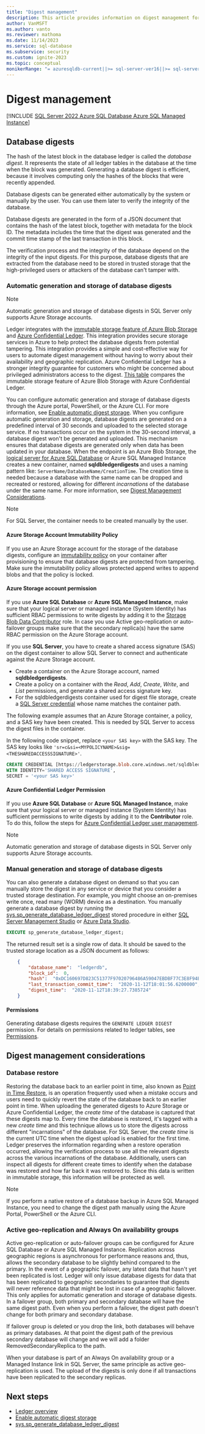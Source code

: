 ```yaml
---
title: "Digest management"
description: This article provides information on digest management for a ledger database.
author: VanMSFT
ms.author: vanto
ms.reviewer: mathoma
ms.date: 11/14/2023
ms.service: sql-database
ms.subservice: security
ms.custom: ignite-2023
ms.topic: conceptual
monikerRange: "= azuresqldb-current||>= sql-server-ver16||>= sql-server-linux-ver16"
---
```


# Digest management

[!INCLUDE [SQL Server 2022 Azure SQL Database Azure SQL Managed Instance](../../../includes/applies-to-version/sqlserver2022-asdb-asmi.md)]

## Database digests

The hash of the latest block in the database ledger is called the *database digest*. It represents the state of all ledger tables in the database at the time when the block was generated. Generating a database digest is efficient, because it involves computing only the hashes of the blocks that were recently appended.

Database digests can be generated either automatically by the system or manually by the user. You can use them later to verify the integrity of the database.

Database digests are generated in the form of a JSON document that contains the hash of the latest block, together with metadata for the block ID. The metadata includes the time that the digest was generated and the commit time stamp of the last transaction in this block.

The verification process and the integrity of the database depend on the integrity of the input digests. For this purpose, database digests that are extracted from the database need to be stored in trusted storage that the high-privileged users or attackers of the database can't tamper with.

### Automatic generation and storage of database digests

> [!NOTE]
> Automatic generation and storage of database digests in SQL Server only supports Azure Storage accounts.

Ledger integrates with the [immutable storage feature of Azure Blob Storage](/azure/storage/blobs/immutable-storage-overview) and [Azure Confidential Ledger](/azure/confidential-ledger/index). This integration provides secure storage services in Azure to help protect the database digests from potential tampering. This integration provides a simple and cost-effective way for users to automate digest management without having to worry about their availability and geographic replication.  Azure Confidential Ledger has a stronger integrity guarantee for customers who might be concerned about privileged administrators access to the digest. [This table](/azure/architecture/guide/technology-choices/multiparty-computing-service#confidential-ledger-and-azure-blob-storage) compares the immutable storage feature of Azure Blob Storage with Azure Confidential Ledger.  

You can configure automatic generation and storage of database digests through the Azure portal, PowerShell, or the Azure CLI. For more information, see [Enable automatic digest storage](ledger-how-to-enable-automatic-digest-storage.md). When you configure automatic generation and storage, database digests are generated on a predefined interval of 30 seconds and uploaded to the selected storage service. If no transactions occur on the system in the 30-second interval, a database digest won't be generated and uploaded. This mechanism ensures that database digests are generated only when data has been updated in your database. When the endpoint is an Azure Blob Storage, the [logical server for Azure SQL Database](/azure/azure-sql/database/logical-servers) or Azure SQL Managed Instance creates a new container, named **sqldbledgerdigests** and uses a naming pattern like: `ServerName/DatabaseName/CreationTime`. The creation time is needed because a database with the same name can be dropped and recreated or restored, allowing for different _incarnations_ of the database under the same name. For more information, see [Digest Management Considerations](ledger-digest-management.md).

> [!NOTE]
> For SQL Server, the container needs to be created manually by the user.

#### Azure Storage Account Immutability Policy

If you use an Azure Storage account for the storage of the database digests, configure an [immutability policy](/azure/storage/blobs/immutable-policy-configure-version-scope) on your container after provisioning to ensure that database digests are protected from tampering. Make sure the immutability policy allows protected append writes to append blobs and that the policy is locked.

#### Azure Storage account permission

If you use **Azure SQL Database** or **Azure SQL Managed Instance**, make sure that your logical server or managed instance (System Identity) has sufficient RBAC permissions to write digests by adding it to the [Storage Blob Data Contributor](/azure/role-based-access-control/built-in-roles#storage-blob-data-contributor) role. In case you use Active geo-replication or auto-failover groups make sure that the secondary replica(s) have the same RBAC permission on the Azure Storage account.

If you use **SQL Server**, you have to create a shared access signature (SAS) on the digest container to allow SQL Server to connect and authenticate against the Azure Storage account.

- Create a container on the Azure Storage account, named **sqldbledgerdigests**.
- Create a policy on a container with the *Read*, *Add*, *Create*, *Write*, and *List* permissions, and generate a shared access signature key.
- For the sqldbledgerdigests container used for digest file storage, create a [SQL Server credential](../authentication-access/credentials-database-engine.md) whose name matches the container path.

The following example assumes that an Azure Storage container, a policy, and a SAS key have been created. This is needed by SQL Server to access the digest files in the container.

In the following code snippet, replace `<your SAS key>` with the SAS key. The SAS key looks like `'sr=c&si=<MYPOLICYNAME>&sig=<THESHAREDACCESSSIGNATURE>'`.

```sql
CREATE CREDENTIAL [https://ledgerstorage.blob.core.windows.net/sqldbledgerdigests]  
WITH IDENTITY='SHARED ACCESS SIGNATURE',  
SECRET = '<your SAS key>'   
```  

#### Azure Confidential Ledger Permission

If you use **Azure SQL Database** or **Azure SQL Managed Instance**, make sure that your logical server or managed instance (System Identity) has sufficient permissions to write digests by adding it to the **Contributor** role. To do this, follow the steps for [Azure Confidential Ledger user management](/azure/confidential-ledger/manage-azure-ad-token-based-users).

> [!NOTE]
> Automatic generation and storage of database digests in SQL Server only supports Azure Storage accounts.

### Manual generation and storage of database digests

You can also generate a database digest on demand so that you can manually store the digest in any service or device that you consider a trusted storage destination. For example, you might choose an on-premises write once, read many (WORM) device as a destination. You manually generate a database digest by running the [sys.sp_generate_database_ledger_digest](../../system-stored-procedures/sys-sp-generate-database-ledger-digest-transact-sql.md) stored procedure in either [SQL Server Management Studio](../../../ssms/download-sql-server-management-studio-ssms.md) or [Azure Data Studio](../../../azure-data-studio/download-azure-data-studio.md).

```sql
EXECUTE sp_generate_database_ledger_digest;
```

The returned result set is a single row of data. It should be saved to the trusted storage location as a JSON document as follows:

```json
    {
        "database_name":  "ledgerdb",
        "block_id":  0,
        "hash":  "0xDC160697D823C51377F97020796486A59047EBDBF77C3E8F94EEE0FFF7B38A6A",
        "last_transaction_commit_time":  "2020-11-12T18:01:56.6200000",
        "digest_time":  "2020-11-12T18:39:27.7385724"
    }
```

#### Permissions

Generating database digests requires the `GENERATE LEDGER DIGEST` permission. For details on permissions related to ledger tables, see [Permissions](../permissions-database-engine.md).

## Digest management considerations

### Database restore

Restoring the database back to an earlier point in time, also known as [Point in Time Restore](/azure/azure-sql/database/recovery-using-backups#point-in-time-restore), is an operation frequently used when a mistake occurs and users need to quickly revert the state of the database back to an earlier point in time. When uploading the generated digests to Azure Storage or Azure Confidential Ledger, the *create time* of the database is captured that these digests map to. Every time the database is restored, it's tagged with a new *create time* and this technique allows us to store the digests across different "incarnations" of the database. For SQL Server, the *create time* is the current UTC time when the digest upload is enabled for the first time. Ledger preserves the information regarding when a restore operation occurred, allowing the verification process to use all the relevant digests across the various incarnations of the database. Additionally, users can inspect all digests for different create times to identify when the database was restored and how far back it was restored to. Since this data is written in immutable storage, this information will be protected as well.

> [!NOTE]
> If you perform a native restore of a database backup in Azure SQL Managed Instance, you need to change the digest path manually using the Azure Portal, PowerShell or the Azure CLI.

### Active geo-replication and Always On availability groups

Active geo-replication or auto-failover groups can be configured for Azure SQL Database or Azure SQL Managed Instance. Replication across geographic regions is asynchronous for performance reasons and, thus, allows the secondary database to be slightly behind compared to the primary. In the event of a geographic failover, any latest data that hasn't yet been replicated is lost. Ledger will only issue database digests for data that has been replicated to geographic secondaries to guarantee that digests will never reference data that might be lost in case of a geographic failover. This only applies for automatic generation and storage of database digests. In a failover group, both primary and secondary database will have the same digest path. Even when you perform a failover, the digest path doesn't change for both primary and secondary database.

If failover group is deleted or you drop the link, both databases will behave as primary databases.
At that point the digest path of the previous secondary database will change and we will add a folder RemovedSecondaryReplica to the path.

When your database is part of an Always On availability group or a Managed Instance link in SQL Server, the same principle as active geo-replication is used. The upload of the digests is only done if all transactions have been replicated to the secondary replicas.

## Next steps

- [Ledger overview](ledger-overview.md)
- [Enable automatic digest storage](ledger-how-to-enable-automatic-digest-storage.md)
- [sys.sp_generate_database_ledger_digest](../../system-stored-procedures/sys-sp-generate-database-ledger-digest-transact-sql.md)
